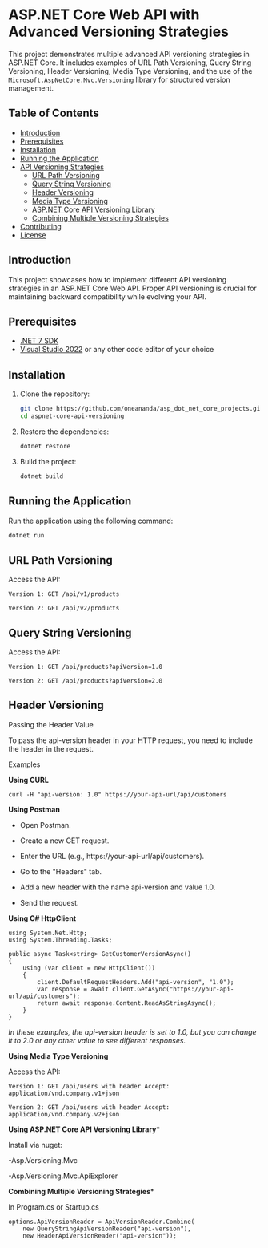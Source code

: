 # ASP.NET Core Web API with Advanced Versioning Strategies

This project demonstrates multiple advanced API versioning strategies in ASP.NET Core. It includes examples of URL Path Versioning, Query String Versioning, Header Versioning, Media Type Versioning, and the use of the `Microsoft.AspNetCore.Mvc.Versioning` library for structured version management.

## Table of Contents

- [Introduction](#introduction)
- [Prerequisites](#prerequisites)
- [Installation](#installation)
- [Running the Application](#running-the-application)
- [API Versioning Strategies](#api-versioning-strategies)
  - [URL Path Versioning](#url-path-versioning)
  - [Query String Versioning](#query-string-versioning)
  - [Header Versioning](#header-versioning)
  - [Media Type Versioning](#media-type-versioning)
  - [ASP.NET Core API Versioning Library](#aspnet-core-api-versioning-library)
  - [Combining Multiple Versioning Strategies](#combining-multiple-versioning-strategies)
- [Contributing](#contributing)
- [License](#license)

## Introduction

This project showcases how to implement different API versioning strategies in an ASP.NET Core Web API. Proper API versioning is crucial for maintaining backward compatibility while evolving your API.

## Prerequisites

- [.NET 7 SDK](https://dotnet.microsoft.com/download/dotnet/7.0)
- [Visual Studio 2022](https://visualstudio.microsoft.com/vs/) or any other code editor of your choice

## Installation

1. Clone the repository:

    ```bash
    git clone https://github.com/oneananda/asp_dot_net_core_projects.git
    cd aspnet-core-api-versioning
    ```

2. Restore the dependencies:

    ```bash
    dotnet restore
    ```

3. Build the project:

    ```bash
    dotnet build
    ```   
## Running the Application

Run the application using the following command:

```bash
dotnet run
```

## URL Path Versioning

Access the API:

```
Version 1: GET /api/v1/products

Version 2: GET /api/v2/products
```

## Query String Versioning

Access the API:

```
Version 1: GET /api/products?apiVersion=1.0

Version 2: GET /api/products?apiVersion=2.0
```

## Header Versioning

Passing the Header Value

To pass the api-version header in your HTTP request, you need to include the header in the request.

Examples

**Using CURL**

```
curl -H "api-version: 1.0" https://your-api-url/api/customers
```

**Using Postman**

- Open Postman.

- Create a new GET request.

- Enter the URL (e.g., https://your-api-url/api/customers).

- Go to the "Headers" tab.

- Add a new header with the name api-version and value 1.0.

- Send the request.


**Using C# HttpClient**

```
using System.Net.Http;
using System.Threading.Tasks;

public async Task<string> GetCustomerVersionAsync()
{
    using (var client = new HttpClient())
    {
        client.DefaultRequestHeaders.Add("api-version", "1.0");
        var response = await client.GetAsync("https://your-api-url/api/customers");
        return await response.Content.ReadAsStringAsync();
    }
}
```

_In these examples, the api-version header is set to 1.0, but you can change it to 2.0 or any other value to see different responses._


**Using Media Type Versioning**

Access the API:
```
Version 1: GET /api/users with header Accept: application/vnd.company.v1+json

Version 2: GET /api/users with header Accept: application/vnd.company.v2+json
```

**Using ASP.NET Core API Versioning Library***

Install via nuget: 

-Asp.Versioning.Mvc

-Asp.Versioning.Mvc.ApiExplorer

**Combining Multiple Versioning Strategies***

In Program.cs or Startup.cs
```
options.ApiVersionReader = ApiVersionReader.Combine(
    new QueryStringApiVersionReader("api-version"),
    new HeaderApiVersionReader("api-version"));
```